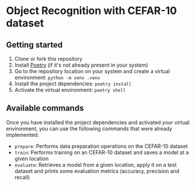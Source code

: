 # Object Recognition with CEFAR-10 dataset

## Getting started

1. Clone or fork this repository
2. Install [Poetry](https://python-poetry.org/docs/) (if it's not already present in your system)
3. Go to the repository location on your system and create a virtual environment: `python -m venv .venv`
4. Install the project dependencies: `poetry install`
5. Activate the virtual environment: `poetry shell`

## Available commands

Once you have installed the project dependencies and activated your virtual environment, you can use the following commands that were already implemented:

- `prepare`: Performs data preparation operations on the CEFAR-10 dataset
- `train`: Performs training on an CEFAR-10 dataset and saves a model at a given location
- `evaluate`: Retrieves a model from a given location, apply it on a test dataset and prints some evaluation metrics (accuracy, precision and recall)
